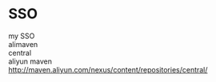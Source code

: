 # SSO
my SSO
<mirror>  
            <id>alimaven</id>  
            <mirrorOf>central</mirrorOf>  
            <name>aliyun maven</name>  
            <url>http://maven.aliyun.com/nexus/content/repositories/central/</url>  
        </mirror> 
